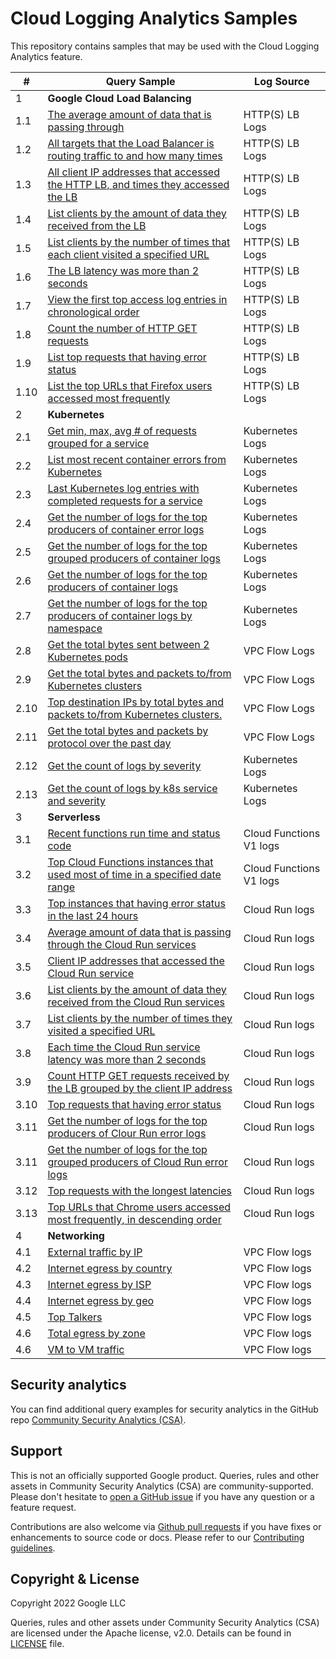 
# Cloud Logging Analytics Samples

This repository contains samples that may be used with the Cloud Logging Analytics feature.

| # | Query Sample | Log Source |
|---|---|---|
| <div id="login-access-patterns">1</div> | **Google Cloud Load Balancing**
| 1.1| [The average amount of data that is passing through](./samples/gclb/https-lb-avg_data_pass_through.sql)|HTTP(S) LB Logs |
| 1.2| [All targets that the Load Balancer is routing traffic to and how many times](./samples/gclb/https-lb-backend_traffic_percentage.sql)|HTTP(S) LB Logs |
| 1.3| [All client IP addresses that accessed the HTTP LB, and times they accessed the LB](./samples/gclb/https-lb-client_ip_access_times.sql)|HTTP(S) LB Logs |
| 1.4| [List clients by the amount of data they received from the LB](./samples/gclb/https-lb-client_receive_data.sql)|HTTP(S) LB Logs |
| 1.5| [List clients by the number of times that each client visited a specified URL](./samples/gclb/https-lb-client_visit_url_times.sql)|HTTP(S) LB Logs |
| 1.6| [The LB latency was more than 2 seconds](./samples/gclb/https-lb-high_latency_logs.sql)|HTTP(S) LB Logs |
| 1.7| [View the first top access log entries in chronological order](./samples/gclb/https-lb-recent_log_entries.sql)|HTTP(S) LB Logs |
| 1.8| [Count the number of HTTP GET requests](./samples/gclb/https-lb-requst_method_by_client.sql)|HTTP(S) LB Logs |
| 1.9| [List top requests that having error status](./samples/gclb/https-lb-status_code_not_200.sql)|HTTP(S) LB Logs |
| 1.10| [List the top URLs that Firefox users accessed most frequently](./samples/gclb/https-lb-user_agent_most_visited_urls.sql)|HTTP(S) LB Logs |
| <div id="iam-keys-secrets-changes">2</div> | **Kubernetes**
| 2.1| [Get min, max, avg # of requests grouped for a service](./samples/kubernetes/min_max_avg_requests.sql)| Kubernetes Logs |
| 2.2| [List most recent container errors from Kubernetes](./samples/kubernetes/most_recent_container_errors.sql)|Kubernetes Logs |
| 2.3| [Last Kubernetes log entries with completed requests for a service](./samples/kubernetes/pod_hourly_requests.sql)|Kubernetes Logs |
| 2.4| [Get the number of logs for the top producers of container error logs](./samples/kubernetes/top_error_log_producers.sql)|Kubernetes Logs |
| 2.5| [Get the number of logs for the top grouped producers of container logs](./samples/kubernetes/top_log_producers_cluster_loc_name.sql)|Kubernetes Logs |
| 2.6| [Get the number of logs for the top producers of container logs](./samples/kubernetes/top_log_producers_grouped.sql)|Kubernetes Logs |
| 2.7| [Get the number of logs for the top producers of container logs by namespace](./samples/kubernetes/top_log_producers_namespace.sql)|Kubernetes Logs |
| 2.8| [Get the total bytes sent between 2 Kubernetes pods](./samples/kubernetes/network_bytes_between_pods.sql)| VPC Flow Logs	|
| 2.9| [Get the total bytes and packets to/from Kubernetes clusters](./samples/kubernetes/network_bytes_between_clusters.sql)| VPC Flow Logs	|
| 2.10| [Top destination IPs by total bytes and packets to/from Kubernetes clusters.](./samples/kubernetes/network_top_ips_for_clusters.sql)| VPC Flow Logs	|
| 2.11| [Get the total bytes and packets by protocol over the past day](./samples/kubernetes/network_traffic_by_protocol.sql)| VPC Flow Logs	|
| 2.12| [Get the count of logs by severity](./samples/kubernetes/k8s_cnt_by_severity)| Kubernetes Logs	|
| 2.13| [Get the count of logs by k8s service and severity](./samples/kubernetes/k8s_count_by_service_by_severity)| Kubernetes Logs	|
| <div id="cloud-provisioning-activity">3</div> | **Serverless**
| 3.1| [Recent functions run time and status code](./samples/serverless/cloud_functions_v1/exectime_with_status.sql)| Cloud Functions V1 logs|
| 3.2| [Top Cloud Functions instances that used most of time in a specified date range](./samples/serverless/cloud_functions_v1/high_latency_responses.sql)|Cloud Functions V1 logs|
| 3.3| [Top instances that having error status in the last 24 hours](./samples/serverless/cloud_functions_v1/status_code_not_200.sql)|Cloud Run logs| 
| 3.4| [Average amount of data that is passing through the Cloud Run services](./samples/serverless/cloud_run/avg_data_pass_through.sql)| Cloud Run logs|
| 3.5| [Client IP addresses that accessed the Cloud Run service](./samples/serverless/cloud_run/client_ip_access_times.sql)|Cloud Run logs|
| 3.6| [List clients by the amount of data they received from the Cloud Run services](./samples/serverless/cloud_run/client_receive_data.sql)| Cloud Run logs|
| 3.7| [List clients by the number of times they visited a specified URL](./samples/serverless/cloud_run/client_visit_url_times.sql)| Cloud Run logs|
| 3.8| [Each time the Cloud Run service latency was more than 2 seconds](./samples/serverless/cloud_run/high_latency_responses.sql)|Cloud Run logs|
| 3.9| [Count HTTP GET requests received by the LB grouped by the client IP address](./samples/serverless/cloud_run/requst_method_by_client.sql)|Cloud Run logs|
| 3.10| [Top requests that having error status](./samples/serverless/cloud_run/status_code_not_200.sql)| Cloud Run logs|
| 3.11| [Get the number of logs for the top producers of Clour Run error logs](./samples/serverless/cloud_run/top_error_log_producers.sql)| Cloud Run logs|
| 3.11| [Get the number of logs for the top grouped producers of Cloud Run error logs](./samples/serverless/cloud_run/top_log_producers_grouped.sql)| Cloud Run logs|
| 3.12| [Top requests with the longest latencies](./samples/serverless/cloud_run/top_long_latency.sql)|Cloud Run logs|
| 3.13| [Top URLs that Chrome users accessed most frequently, in descending order](./samples/serverless/cloud_run/user_agent_most_visited_urls.sql)|Cloud Run logs|
| <div id="cloud-provisioning-activity">4</div> | **Networking**
| 4.1| [External traffic by IP](./samples/vpc_flow_logs/external_traffic_by_ip.sql)|VPC Flow logs|
| 4.2| [Internet egress by country](./samples/vpc_flow_logs/internet_egress_by_country.sql)|VPC Flow logs|
| 4.3| [Internet egress by ISP](./samples/vpc_flow_logs/internet_egress_by_isp.sql)|VPC Flow logs|
| 4.4| [Internet egress by geo](./samples/vpc_flow_logs/internet_traffic_by_geo.sql)|VPC Flow logs|
| 4.5| [Top Talkers](./samples/vpc_flow_logs/top_talkers.sql)|VPC Flow logs|
| 4.6| [Total egress by zone](./samples/vpc_flow_logs/total_egress_between_zones.sql)|VPC Flow logs|
| 4.6| [VM to VM traffic](./samples/vpc_flow_logs/vm_to_vm_traffic.sql)|VPC Flow logs|


## Security analytics

You can find additional query examples for security analytics in the GitHub repo [Community Security Analytics (CSA)](https://github.com/GoogleCloudPlatform/security-analytics).
## Support

This is not an officially supported Google product. Queries, rules and other assets in Community Security Analytics (CSA) are community-supported. Please don't hesitate to [open a GitHub issue](https://github.com/GoogleCloudPlatform/logging-analytics-samples/issues) if you have any question or a feature request.

Contributions are also welcome via [Github pull requests](https://github.com/GoogleCloudPlatform/logging-analytics-samples/pulls) if you have fixes or enhancements to source code or docs. Please refer to our [Contributing guidelines](./CONTRIBUTING.md).

## Copyright & License

Copyright 2022 Google LLC

Queries, rules and other assets under Community Security Analytics (CSA) are licensed under the Apache license, v2.0. Details can be found in [LICENSE](./LICENSE) file.
